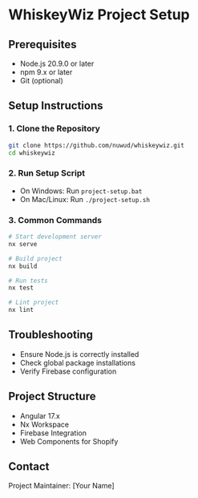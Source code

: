 # WhiskeyWiz Project Setup

## Prerequisites
- Node.js 20.9.0 or later
- npm 9.x or later
- Git (optional)

## Setup Instructions

### 1. Clone the Repository
```bash
git clone https://github.com/nuwud/whiskeywiz.git
cd whiskeywiz
```

### 2. Run Setup Script
- On Windows: Run `project-setup.bat`
- On Mac/Linux: Run `./project-setup.sh`

### 3. Common Commands
```bash
# Start development server
nx serve

# Build project
nx build

# Run tests
nx test

# Lint project
nx lint
```

## Troubleshooting
- Ensure Node.js is correctly installed
- Check global package installations
- Verify Firebase configuration

## Project Structure
- Angular 17.x
- Nx Workspace
- Firebase Integration
- Web Components for Shopify

## Contact
Project Maintainer: [Your Name]
